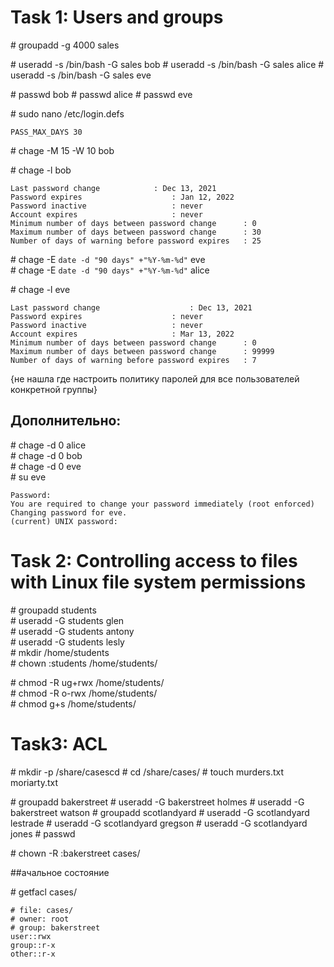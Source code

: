 # Task 1: Users and groups

\# groupadd -g 4000 sales


\# useradd -s /bin/bash -G sales bob
\# useradd -s /bin/bash -G sales alice
\# useradd -s /bin/bash -G sales eve


\# passwd bob
\# passwd alice 
\# passwd eve


\# sudo nano /etc/login.defs

```
PASS_MAX_DAYS 30
```

\# chage -M 15 -W 10 bob <br/>

\# chage -l bob

```
Last password change			: Dec 13, 2021
Password expires					: Jan 12, 2022
Password inactive					: never
Account expires						: never
Minimum number of days between password change		: 0
Maximum number of days between password change		: 30
Number of days of warning before password expires	: 25
```

\# chage -E `date -d "90 days" +"%Y-%m-%d"` eve <br/>
\# chage -E `date -d "90 days" +"%Y-%m-%d"` alice <br/>

\# chage -l eve 

````
Last password change					: Dec 13, 2021
Password expires					: never
Password inactive					: never
Account expires						: Mar 13, 2022
Minimum number of days between password change		: 0
Maximum number of days between password change		: 99999
Number of days of warning before password expires	: 7
````

{не нашла где настроить политику паролей для все пользователей конкретной группы}

## Дополнительно:

\# chage -d 0 alice <br/>
\# chage -d 0 bob <br/>
\# chage -d 0 eve <br/>
\# su eve

```
Password: 
You are required to change your password immediately (root enforced)
Changing password for eve.
(current) UNIX password: 
```


# Task 2: Controlling access to files with Linux file system permissions
\# groupadd students               <br/>
\# useradd -G students glen<br/>
\# useradd -G students antony<br/>
\# useradd -G students lesly<br/>
\# mkdir  /home/students<br/>
\# chown :students /home/students/<br/>


\# chmod -R ug+rwx /home/students/<br/>
\# chmod -R o-rwx /home/students/ <br/>
\# chmod g+s  /home/students/ <br/>

# Task3: ACL

\# mkdir -p /share/casescd
\# cd /share/cases/
\# touch murders.txt  moriarty.txt

\# groupadd bakerstreet
\# useradd -G bakerstreet holmes
\# useradd -G bakerstreet watson
\# groupadd scotlandyard
\# useradd -G scotlandyard lestrade
\# useradd -G scotlandyard gregson
\# useradd -G scotlandyard jones
\#  passwd <user>
  
\# chown -R :bakerstreet cases/
  
\##ачальное состояние
  
\# getfacl cases/

```
# file: cases/
# owner: root
# group: bakerstreet
user::rwx
group::r-x
other::r-x
```
